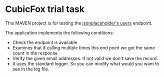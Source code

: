 # CubicFox trial task
This MAVEN project is for testing the [jsonplaceholder's users](https://jsonplaceholder.typicode.com/users) endpoint.  

The application implements the following conditions:
* Check the endpoint is available
* Examines that if calling multiple times this end point we got the same count in the response
* Verify the given email addresses. If not valid we don't save the record.
* It uses the standard logger. So you can modify what would you want to see in the log file.  
